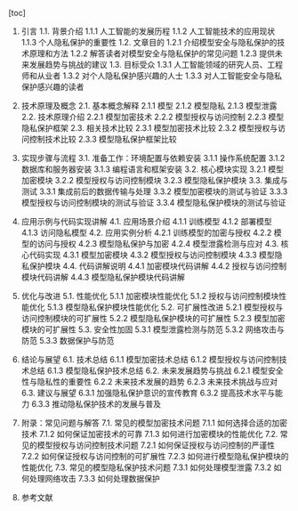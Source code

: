 
[toc]                    
                
                
1. 引言
    1.1. 背景介绍
        1.1.1 人工智能的发展历程
        1.1.2 人工智能技术的应用现状
        1.1.3 个人隐私保护的重要性
    1.2. 文章目的
        1.2.1 介绍模型安全与隐私保护的技术原理和方法
        1.2.2 解答读者对模型安全与隐私保护的常见问题
        1.2.3 提供未来发展趋势与挑战的建议
    1.3. 目标受众
        1.3.1 人工智能领域的研究人员、工程师和从业者
        1.3.2 对个人隐私保护感兴趣的人士
        1.3.3 对人工智能安全与隐私保护感兴趣的读者

2. 技术原理及概念
    2.1. 基本概念解释
        2.1.1 模型
        2.1.2 模型隐私
        2.1.3 模型泄露
    2.2. 技术原理介绍
        2.2.1 模型加密技术
        2.2.2 模型授权与访问控制
        2.2.3 模型隐私保护框架
    2.3. 相关技术比较
        2.3.1 模型加密技术比较
        2.3.2 模型授权与访问控制技术比较
        2.3.3 模型隐私保护框架比较

3. 实现步骤与流程
    3.1. 准备工作：环境配置与依赖安装
        3.1.1 操作系统配置
        3.1.2 数据库和服务器安装
        3.1.3 编程语言和框架安装
    3.2. 核心模块实现
        3.2.1 模型加密模块
        3.2.2 模型授权与访问控制模块
        3.2.3 模型隐私保护模块
    3.3. 集成与测试
        3.3.1 集成前后的数据传输与处理
        3.3.2 模型加密模块的测试与验证
        3.3.3 模型授权与访问控制模块的测试与验证
        3.3.4 模型隐私保护模块的测试与验证

4. 应用示例与代码实现讲解
    4.1. 应用场景介绍
        4.1.1 训练模型
        4.1.2 部署模型
        4.1.3 访问隐私模型
    4.2. 应用实例分析
        4.2.1 训练模型的加密与授权
        4.2.2 模型的访问与授权
        4.2.3 模型隐私保护与加密
        4.2.4 模型泄露检测与应对
    4.3. 核心代码实现
        4.3.1 模型加密模块
        4.3.2 模型授权与访问控制模块
        4.3.3 模型隐私保护模块
    4.4. 代码讲解说明
        4.4.1 加密模块代码讲解
        4.4.2 授权与访问控制模块代码讲解
        4.4.3 模型隐私保护模块代码讲解

5. 优化与改进
    5.1. 性能优化
        5.1.1 加密模块性能优化
        5.1.2 授权与访问控制模块性能优化
        5.1.3 模型隐私保护模块性能优化
    5.2. 可扩展性改进
        5.2.1 模型授权与访问控制模块的可扩展性
        5.2.2 模型隐私保护模块的可扩展性
        5.2.3 模型加密模块的可扩展性
    5.3. 安全性加固
        5.3.1 模型泄露检测与防范
        5.3.2 网络攻击与防范
        5.3.3 数据保护与防范

6. 结论与展望
    6.1. 技术总结
        6.1.1 模型加密技术总结
        6.1.2 模型授权与访问控制技术总结
        6.1.3 模型隐私保护技术总结
    6.2. 未来发展趋势与挑战
        6.2.1 模型安全性与隐私性的重要性
        6.2.2 未来技术发展的趋势
        6.2.3 未来技术挑战与应对
    6.3. 建议与展望
        6.3.1 加强隐私保护意识的宣传教育
        6.3.2 提高技术水平与能力
        6.3.3 推动隐私保护技术的发展与普及

7. 附录：常见问题与解答
    7.1. 常见的模型加密技术问题
        7.1.1 如何选择合适的加密技术
        7.1.2 如何保证加密技术的可靠
        7.1.3 如何进行加密模块的性能优化
    7.2. 常见的模型授权与访问控制技术问题
        7.2.1 如何保证授权与访问控制的严谨性
        7.2.2 如何保证授权与访问控制的可扩展性
        7.2.3 如何进行模型隐私保护模块的性能优化
    7.3. 常见的模型隐私保护技术问题
        7.3.1 如何处理模型泄露
        7.3.2 如何处理网络攻击
        7.3.3 如何处理数据保护

8. 参考文献

